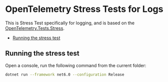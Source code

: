 # OpenTelemetry Stress Tests for Logs

This is Stress Test specifically for logging, and is
based on the [OpenTelemetry.Tests.Stress](../OpenTelemetry.Tests.Stress/README.md).

* [Running the stress test](#running-the-stress-test)

## Running the stress test

Open a console, run the following command from the current folder:

```sh
dotnet run --framework net6.0 --configuration Release
```
